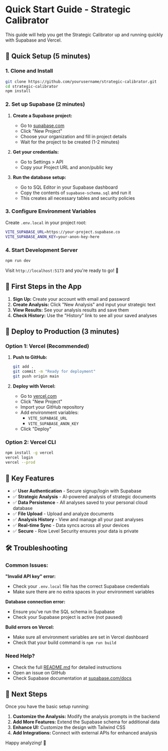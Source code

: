 # Quick Start Guide - Strategic Calibrator

This guide will help you get the Strategic Calibrator up and running quickly with Supabase and Vercel.

## 🚀 Quick Setup (5 minutes)

### 1. Clone and Install
```bash
git clone https://github.com/yourusername/strategic-calibrator.git
cd strategic-calibrator
npm install
```

### 2. Set up Supabase (2 minutes)

1. **Create a Supabase project:**
   - Go to [supabase.com](https://supabase.com)
   - Click "New Project"
   - Choose your organization and fill in project details
   - Wait for the project to be created (1-2 minutes)

2. **Get your credentials:**
   - Go to Settings > API
   - Copy your Project URL and anon/public key

3. **Run the database setup:**
   - Go to SQL Editor in your Supabase dashboard
   - Copy the contents of `supabase-schema.sql` and run it
   - This creates all necessary tables and security policies

### 3. Configure Environment Variables
Create `.env.local` in your project root:

```bash
VITE_SUPABASE_URL=https://your-project.supabase.co
VITE_SUPABASE_ANON_KEY=your-anon-key-here
```

### 4. Start Development Server
```bash
npm run dev
```

Visit `http://localhost:5173` and you're ready to go! 🎉

## 📱 First Steps in the App

1. **Sign Up:** Create your account with email and password
2. **Create Analysis:** Click "New Analysis" and input your strategic text
3. **View Results:** See your analysis results and save them
4. **Check History:** Use the "History" link to see all your saved analyses

## 🚀 Deploy to Production (3 minutes)

### Option 1: Vercel (Recommended)

1. **Push to GitHub:**
   ```bash
   git add .
   git commit -m "Ready for deployment"
   git push origin main
   ```

2. **Deploy with Vercel:**
   - Go to [vercel.com](https://vercel.com)
   - Click "New Project"
   - Import your GitHub repository
   - Add environment variables:
     - `VITE_SUPABASE_URL`
     - `VITE_SUPABASE_ANON_KEY`
   - Click "Deploy"

### Option 2: Vercel CLI
```bash
npm install -g vercel
vercel login
vercel --prod
```

## 🔧 Key Features

- ✅ **User Authentication** - Secure signup/login with Supabase
- ✅ **Strategic Analysis** - AI-powered analysis of strategic documents
- ✅ **Data Persistence** - All analyses saved to your personal cloud database
- ✅ **File Upload** - Upload and analyze documents
- ✅ **Analysis History** - View and manage all your past analyses
- ✅ **Real-time Sync** - Data syncs across all your devices
- ✅ **Secure** - Row Level Security ensures your data is private

## 🛠️ Troubleshooting

### Common Issues:

**"Invalid API key" error:**
- Check your `.env.local` file has the correct Supabase credentials
- Make sure there are no extra spaces in your environment variables

**Database connection error:**
- Ensure you've run the SQL schema in Supabase
- Check your Supabase project is active (not paused)

**Build errors on Vercel:**
- Make sure all environment variables are set in Vercel dashboard
- Check that your build command is `npm run build`

### Need Help?
- Check the full [README.md](./README.md) for detailed instructions
- Open an issue on GitHub
- Check Supabase documentation at [supabase.com/docs](https://supabase.com/docs)

## 🎯 Next Steps

Once you have the basic setup running:

1. **Customize the Analysis:** Modify the analysis prompts in the backend
2. **Add More Features:** Extend the Supabase schema for additional data
3. **Enhance UI:** Customize the design with Tailwind CSS
4. **Add Integrations:** Connect with external APIs for enhanced analysis

Happy analyzing! 🚀 